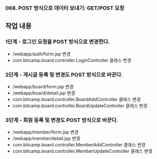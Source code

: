 ### 068. POST 방식으로 데이터 보내기: GET/POST 요청

## 작업 내용

### 1단계 - 로그인 요청을 POST 방식으로 변경한다.

- /webapp/auth/form.jsp 변경
- com.bitcamp.board.controller.LoginController 클래스 변경
  
### 2단계 - 게시글 등록 및 변경도 POST 방식으로 바꾼다.

- /webapp/board/form.jsp 변경
- /webapp/board/detail.jsp 변경
- com.bitcamp.board.controller.BoardAddController 클래스 변경
- com.bitcamp.board.controller.BoardUpdateController 클래스 변경

### 3단계 - 회원 등록 및 변경도 POST 방식으로 바꾼다.

- /webapp/member/form.jsp 변경
- /webapp/member/detail.jsp 변경
- com.bitcamp.board.controller.MemberAddController 클래스 변경
- com.bitcamp.board.controller.MemberUpdateController 클래스 변경